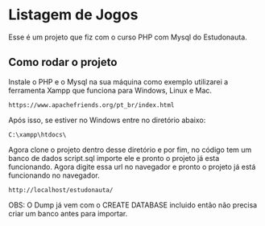 # Listagem de Jogos

Esse é um projeto que fiz com o curso PHP com Mysql do Estudonauta.

## Como rodar o projeto
Instale o PHP e o Mysql na sua máquina como exemplo utilizarei a ferramenta Xampp que funciona para Windows, Linux e Mac.
```
https://www.apachefriends.org/pt_br/index.html
```

Após isso, se estiver no Windows entre no diretório abaixo:

```
C:\xampp\htdocs\
```

Agora clone o projeto dentro desse diretório e por fim, no código tem um banco de dados script.sql importe ele e pronto o projeto já esta funcionando.
Agora digite essa url no navegador e pronto o projeto já está funcionando no navegador.

```
http://localhost/estudonauta/
```

OBS: O Dump já vem com o CREATE DATABASE incluido então não precisa criar um banco antes para importar.

